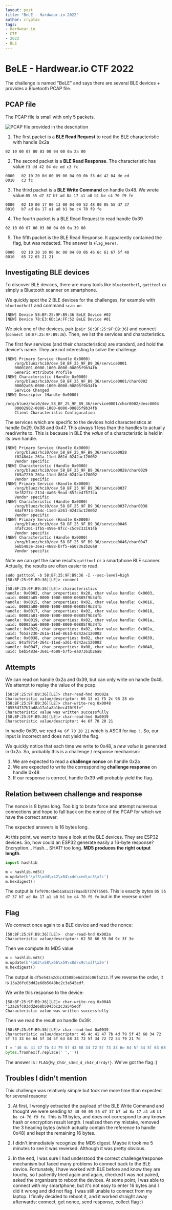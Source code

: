 ```yaml
---
layout: post
title: "BeLE - Hardwear.io 2022"
author: cryptax
tags:
- Hardwear.io
- CTF
- 2022
- BLE
---
```


# BeLE - Hardwear.io CTF 2022

The challenge is named "BeLE" and says there are several BLE devices + provides a Bluetooth PCAP file.

## PCAP file

The PCAP file is small with only 5 packets.

![PCAP file provided in the description](/images/bele-2022-pcap.png)

1. The first packet is a **BLE Read Request** to read the BLE characteristic with handle 0x2a

`02 10 00 07 00 03 00 04 00 0a 2a 00`

2. The second packet is a **BLE Read Response**. The characteristic has value `f3 dd 42 04 de ed c3 fc`

```
0000   02 10 20 0d 00 09 00 04 00 0b f3 dd 42 04 de ed
0010   c3 fc
```

3. The third packet is a **BLE Write Command** on handle 0x48. We wrote value `05 55 d7 37 b7 ad 8a 17 a1 a8 b1 be c4 70 f9 fe`

```
0000   02 10 00 17 00 13 00 04 00 52 48 00 05 55 d7 37
0010   b7 ad 8a 17 a1 a8 b1 be c4 70 f9 fe
```

4. The fourth packet is a BLE Read Request to read handle 0x39

`02 10 00 07 00 03 00 04 00 0a 39 00`

5. The fifth packet is the BLE Read Response. It apparently contained the flag, but was redacted. The answer is `Flag_Here!`.

```
0000   02 10 20 10 00 0c 00 04 00 0b 46 6c 61 67 5f 48
0010   65 72 65 21 21
```

## Investigating BLE devices

To discover BLE devices, there are many tools like `bluetoothctl`, `gatttool` or simply a Bluetooth scanner on smartphone.

We quickly spot the 2 BLE devices for the challenges, for example with `bluetoothctl` and command `scan on`

```
[NEW] Device 58:BF:25:9F:B9:36 BeLE Device #02
[NEW] Device 78:E3:6D:1A:FF:52 BeLE Device #01
```

We pick one of the devices, pair (`pair 58:BF:25:9F:B9:36`) and connect (`connect 58:BF:25:9F:B9:36`). Then, we list the services and characteristics.

The first few services (and their characteristics) are standard, and hold the device's name. They are not interesting to solve the challenge.

```
[NEW] Primary Service (Handle 0x0000)
	/org/bluez/hci0/dev_58_BF_25_9F_B9_36/service0001
	00001801-0000-1000-8000-00805f9b34fb
	Generic Attribute Profile
[NEW] Characteristic (Handle 0x0000)
	/org/bluez/hci0/dev_58_BF_25_9F_B9_36/service0001/char0002
	00002a05-0000-1000-8000-00805f9b34fb
	Service Changed
[NEW] Descriptor (Handle 0x0000)
	/org/bluez/hci0/dev_58_BF_25_9F_B9_36/service0001/char0002/desc0004
	00002902-0000-1000-8000-00805f9b34fb
	Client Characteristic Configuration
```    

The services which are specific to the devices hold characteristics at handle 0x29, 0x38 and 0x47.
This always 1 less than the handles to actually read/write to. This is because in BLE the *value* of a characteristic is held in its own handle.

```
[NEW] Primary Service (Handle 0x0000)
	/org/bluez/hci0/dev_58_BF_25_9F_B9_36/service0028
	f0248d4c-261a-11ed-861d-0242ac120002
	Vendor specific
[NEW] Characteristic (Handle 0x0000)
	/org/bluez/hci0/dev_58_BF_25_9F_B9_36/service0028/char0029
	f65a7230-261a-11ed-861d-0242ac120002
	Vendor specific
[NEW] Primary Service (Handle 0x0000)
	/org/bluez/hci0/dev_58_BF_25_9F_B9_36/service0037
	3ef82f7c-2114-4a08-9ead-85fce4757fca
	Vendor specific
[NEW] Characteristic (Handle 0x0000)
	/org/bluez/hci0/dev_58_BF_25_9F_B9_36/service0037/char0038
	84af9714-264c-11ed-a261-0242ac120002
	Vendor specific
[NEW] Primary Service (Handle 0x0000)
	/org/bluez/hci0/dev_58_BF_25_9F_B9_36/service0046
	4fafc201-1fb5-459e-8fcc-c5c9c331914b
	Vendor specific
[NEW] Characteristic (Handle 0x0000)
	/org/bluez/hci0/dev_58_BF_25_9F_B9_36/service0046/char0047
	beb5483e-36e1-4688-b7f5-ea07361b26a8
	Vendor specific
```

Note we can get the same results `gatttool` or a smartphone BLE scanner. Actually, the results are often easier to read.

```
sudo gatttool -b 58:BF:25:9F:B9:36 -I --sec-level=high
[58:BF:25:9F:B9:36][LE]> connect
...
[58:BF:25:9F:B9:36][LE]> characteristics
handle: 0x0002, char properties: 0x20, char value handle: 0x0003, uuid: 00002a05-0000-1000-8000-00805f9b34fb
handle: 0x0015, char properties: 0x02, char value handle: 0x0016, uuid: 00002a00-0000-1000-8000-00805f9b34fb
handle: 0x0017, char properties: 0x02, char value handle: 0x0018, uuid: 00002a01-0000-1000-8000-00805f9b34fb
handle: 0x0019, char properties: 0x02, char value handle: 0x001a, uuid: 00002aa6-0000-1000-8000-00805f9b34fb
handle: 0x0029, char properties: 0x02, char value handle: 0x002a, uuid: f65a7230-261a-11ed-861d-0242ac120002
handle: 0x0038, char properties: 0x02, char value handle: 0x0039, uuid: 84af9714-264c-11ed-a261-0242ac120002
handle: 0x0047, char properties: 0x08, char value handle: 0x0048, uuid: beb5483e-36e1-4688-b7f5-ea07361b26a8
```

## Attempts

We can read on handle 0x2a and 0x39, but can only write on handle 0x48. We attempt to replay the value of the pcap.

```
[58:BF:25:9F:B9:36][LE]> char-read-hnd 0x002a
Characteristic value/descriptor: 66 13 e1 f5 2c 98 28 eb 
[58:BF:25:9F:B9:36][LE]> char-write-req 0x0048 "0555d737b7ad8a17a1a8b1bec470f9fe"
Characteristic value was written successfully
[58:BF:25:9F:B9:36][LE]> char-read-hnd 0x0039
Characteristic value/descriptor: 4e 6f 70 20 21 
```

In handle 0x39, we read `4e 6f 70 20 21` which is ASCII for `Nop !`. So, our input is incorrect and does not yield the flag.

We quickly notice that each time we write to 0x48, a *new value* is generated in 0x2a.
So, probably this is a challenge / response mechanism:

1. We are expected to read a **challenge nonce** on handle 0x2a
2. We are expected to write the corresponding **challenge response** on handle 0x48
3. If our response is correct, handle 0x39 will probably yield the flag.

## Relation between challenge and response

The nonce is 8 bytes long. Too big to brute force and attempt numerous connections and hope to fall back on the nonce of the PCAP for which we have the correct answer.

The expected answers is 16 bytes long.

At this point, we went to have a look at the BLE devices. They are ESP32 devices.
So, how could an ESP32 generate easily a 16-byte response? Encryption... Hash... SHA1? too long. **MD5 produces the right output length**.

```python
import hashlib

m = hashlib.md5()
m.update(b'\xf3\xdd\x42\x04\xde\xed\xc3\xfc')
m.hexdigest()
```

The output is `fef970c4beb1a8a1178aadb737d75505`.
This is exactly bytes `05 55 d7 37 b7 ad 8a 17 a1 a8 b1 be c4 70 f9 fe` but in the reverse order!

## Flag

We connect once again to a BLE device and read the nonce:

```
[58:BF:25:9F:B9:36][LE]>  char-read-hnd 0x002a
Characteristic value/descriptor: 62 58 66 59 0d 9c 3f 3e
```

Then we compute its MD5 value

```python
m = hashlib.md5()
m.update(b'\x62\x58\x66\x59\x0d\x9c\x3f\x3e')
m.hexdigest()
```

The output is `df5e543a2cbc43508be6d23dc06fa213`. If we reverse the order, it is `13a26fc03dd2e68b5043bc2c3a545edf`.

We write this response to the device:

```
[58:BF:25:9F:B9:36][LE]> char-write-req 0x0048 "13a26fc03dd2e68b5043bc2c3a545edf
Characteristic value was written successfully
```

Then we read the result on handle 0x39:

```
[58:BF:25:9F:B9:36][LE]> char-read-hnd 0x0039
Characteristic value/descriptor: 46 4c 41 47 7b 4d 79 5f 43 68 34 72 5f 73 33 6e 64 5f 34 5f 63 68 34 72 5f 34 72 72 34 79 21 7d
```

```python
f = '46 4c 41 47 7b 4d 79 5f 43 68 34 72 5f 73 33 6e 64 5f 34 5f 63 68 34 72 5f 34 72 72 34 79 21 7d'
bytes.fromhex(f.replace(' ',''))
```

The answer is : `FLAG{My_Ch4r_s3nd_4_ch4r_4rr4y!}`. We've got the flag :)

## Troubles I didn't mention

This challenge was relatively simple but took me more time than expected for several reasons:

1. At first, I wrongly extracted the payload of the BLE Write Command and thought we were sending `52 48 00 05 55 d7 37
b7 ad 8a 17 a1 a8 b1 be c4 70 f9 fe`. This is 19 bytes, and does not correspond to any known hash or encryption result length. I realized then my mistake, removed the 3 heading bytes (which actually contain the reference to handle 0x48) and kept the remaining 16 bytes. 

2. I didn't immediately recognize the MD5 digest. Maybe it took me 5 minutes to see it was reversed. Although it was pretty obvious.

3. In the end, I was sure I had understood the correct challenge/response mechanism but faced many problems to connect back to the BLE device. Fortunately, I have worked with BLE before and know they are touchy, so I patiently tried again and again, checked I was not paired, asked the organizers to reboot the devices. At some point, I was able to connect with my smartphone, but it's not easy to enter 16 bytes and I did it wrong and did not flag. I was still unable to connect from my laptop. I finally decided to reboot it, and it worked straight away afterwards: connect, get nonce, send response, collect flag :)